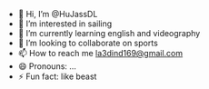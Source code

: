 - 👋 Hi, I’m @HuJassDL
- 👀 I’m interested in sailing
- 🌱 I’m currently learning english and videography
- 💞️ I’m looking to collaborate on sports
- 📫 How to reach me la3dind169@gmail.com
- 😄 Pronouns: ...
- ⚡ Fun fact: like beast

<!---
HuJassDL/HuJassDL is a ✨ special ✨ repository because its `README.md` (this file) appears on your GitHub profile.
You can click the Preview link to take a look at your changes.
--->
